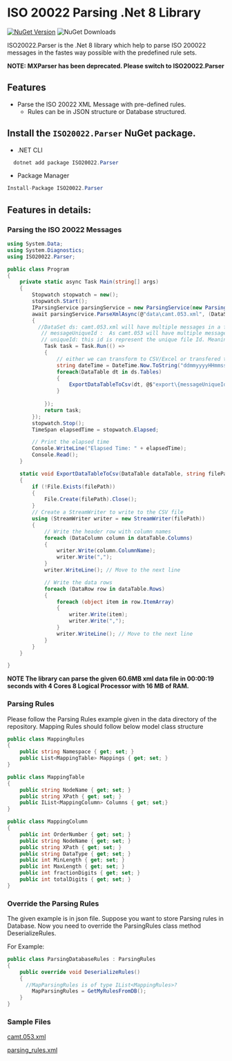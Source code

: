 # ISO 20022 Parsing .Net 8 Library
[![NuGet Version](https://img.shields.io/nuget/v/ISO20022.Parser)](https://www.nuget.org/packages/ISO20022.Parser/)
![NuGet Downloads](https://img.shields.io/nuget/dt/ISO20022.Parser)

ISO20022.Parser is the .Net 8 library which help to parse ISO 200022 messages in the fastes way possible with the predefined rule sets.


**NOTE: MXParser has been deprecated. Please switch to ISO20022.Parser**

## Features
* Parse the ISO 20022 XML Message with pre-defined rules.
  * Rules can be in JSON structure or Database structured.

## Install the `ISO20022.Parser` NuGet package.
  * .NET CLI
  ```cs
    dotnet add package ISO20022.Parser
  ```
  * Package Manager
  ```cs
  Install-Package ISO20022.Parser
  ```

## Features in details:

### Parsing the ISO 20022 Messages


```C#
using System.Data;
using System.Diagnostics;
using ISO20022.Parser;

public class Program
{
    private static async Task Main(string[] args)
    {
        Stopwatch stopwatch = new();
        stopwatch.Start();
        IParsingService parsingService = new ParsingService(new ParsingJsonRules(@"data\parsing_rules.json"), "Document");
        await parsingService.ParseXmlAsync(@"data\camt.053.xml", (DataSet ds, Guid messageUniqueId, Guid uniquiId) =>
        {
          //DataSet ds: camt.053.xml will have multiple messages in a file and this dataset will have the parsed data of the given message. Each message parsed will be callbacked over here for the further process.
           // messageUniqueId :  As camt.053 will have multiple message, each message will identified with the given messageUniqueId. 
           // uniqueId: this id is represent the unique file Id. Meaning each passed file has been represent by the given Id. 
            Task task = Task.Run(() =>
            {
                // either we can transform to CSV/Excel or transfered to DB using bulk DB operation
                string dateTime = DateTime.Now.ToString("ddmmyyyyHHmmssfff");
                foreach(DataTable dt in ds.Tables)
                {
                    ExportDataTableToCsv(dt, @$"export\{messageUniqueId}_{dt.TableName}_{uniquiId}.csv");
                }
               
            });
            return task;
        });
        stopwatch.Stop();
        TimeSpan elapsedTime = stopwatch.Elapsed;

        // Print the elapsed time
        Console.WriteLine("Elapsed Time: " + elapsedTime);
        Console.Read();
    }

    static void ExportDataTableToCsv(DataTable dataTable, string filePath)
    {
        if (!File.Exists(filePath))
        {
            File.Create(filePath).Close();
        }
        // Create a StreamWriter to write to the CSV file
        using (StreamWriter writer = new StreamWriter(filePath))
        {
            // Write the header row with column names
            foreach (DataColumn column in dataTable.Columns)
            {
                writer.Write(column.ColumnName);
                writer.Write(",");
            }
            writer.WriteLine(); // Move to the next line

            // Write the data rows
            foreach (DataRow row in dataTable.Rows)
            {
                foreach (object item in row.ItemArray)
                {
                    writer.Write(item);
                    writer.Write(",");
                }
                writer.WriteLine(); // Move to the next line
            }
        }
    }

}
```
**NOTE
The library can parse the given 60.6MB xml data file in 00:00:19 seconds with 4 Cores 8 Logical Processor with 16 MB of RAM.**

### Parsing Rules
Please follow the Parsing Rules example given in the data directory of the repository.
Mapping Rules should follow below model class structure

```C#
public class MappingRules
{
    public string Namespace { get; set; }
    public List<MappingTable> Mappings { get; set; }
}

public class MappingTable
{
    public string NodeName { get; set; }
    public string XPath { get; set; }
    public IList<MappingColumn> Columns { get; set;}
}

public class MappingColumn
{
    public int OrderNumber { get; set; }
    public string NodeName { get; set; }
    public string XPath { get; set; }
    public string DataType { get; set; }
    public int MinLength { get; set; }
    public int MaxLength { get; set; }
    public int fractionDigits { get; set; }
    public int totalDigits { get; set; }
}
```
### Override the Parsing Rules
The given example is in json file. Suppose you want to store Parsing rules in Database. Now you need to override the ParsingRules class method DeserializeRules.

For Example:
```C#
public class ParsingDatabaseRules : ParsingRules
{
    public override void DeserializeRules()
    {
      //MapParsingRules is of type IList<MappingRules>?
        MapParsingRules = GetMyRulesFromDB();
    }
}
```

### Sample Files

[camt.053.xml](https://github.com/pixelbyaj/data/raw/main/MParser/camt.053.xml)

[parsing_rules.xml](https://github.com/pixelbyaj/data/raw/main/MParser/parsing_rules.json)
